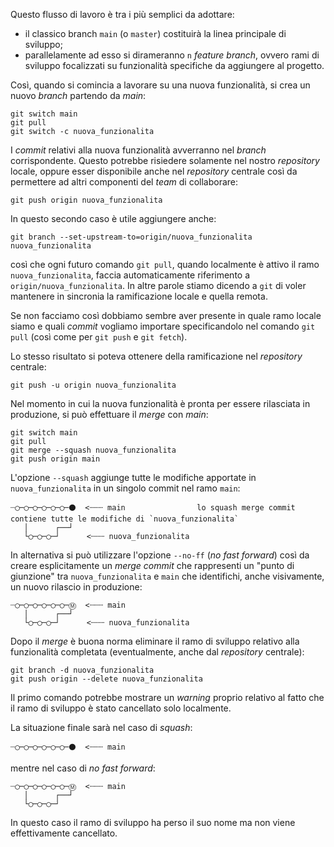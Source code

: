 Questo flusso di lavoro è tra i più semplici da adottare:
- il classico branch `main` (o `master`) costituirà la linea principale di sviluppo;
- parallelamente ad esso si dirameranno `n` *feature branch*, ovvero rami di sviluppo focalizzati su funzionalità specifiche da aggiungere al progetto.

Così, quando si comincia a lavorare su una nuova funzionalità, si crea un nuovo *branch* partendo da *main*:
```shell
git switch main
git pull
git switch -c nuova_funzionalita
```

I *commit* relativi alla nuova funzionalità avverranno nel *branch* corrispondente. Questo potrebbe risiedere solamente nel nostro *repository* locale, oppure esser disponibile anche nel *repository* centrale così da permettere ad altri componenti del *team* di collaborare:

```shell
git push origin nuova_funzionalita
```

In questo secondo caso è utile aggiungere anche:

```shell
git branch --set-upstream-to=origin/nuova_funzionalita nuova_funzionalita
```

così che ogni futuro comando `git pull`, quando localmente è attivo il ramo `nuova_funzionalita`, faccia automaticamente riferimento a `origin/nuova_funzionalita`. In altre parole stiamo dicendo a `git` di voler mantenere in sincronia la ramificazione locale e quella remota.

Se non facciamo così dobbiamo sembre aver presente in quale ramo locale siamo e quali *commit* vogliamo importare specificandolo nel comando `git pull` (così come per `git push` e `git fetch`).

Lo stesso risultato si poteva ottenere della ramificazione nel *repository* centrale:

```shell
git push -u origin nuova_funzionalita
```

Nel momento in cui la nuova funzionalità è pronta per essere rilasciata in produzione, si può effettuare il *merge* con *main*:

```shell
git switch main
git pull
git merge --squash nuova_funzionalita
git push origin main
```

L'opzione `--squash` aggiunge tutte le modifiche apportate in `nuova_funzionalita` in un singolo commit nel ramo `main`:

```
┈◯─◯─◯─◯─◯─◯─⚫  <┄┄┄ main                lo squash merge commit contiene tutte le modifiche di `nuova_funzionalita`
   │      ┌──┘   
   └◯─◯─◯─┘      <┄┄┄ nuova_funzionalita
```

In alternativa si può utilizzare l'opzione `--no-ff` (*no fast forward*) così da creare esplicitamente un *merge commit* che rappresenti un "punto di giunzione" tra `nuova_funzionalita` e `main` che identifichi, anche visivamente, un nuovo rilascio in produzione:

```
┈◯─◯─◯─◯─◯─◯─Ⓜ  <┄┄┄ main
   │      ┌──┘   
   └◯─◯─◯─┘      <┄┄┄ nuova_funzionalita
```

Dopo il *merge* è buona norma eliminare il ramo di sviluppo relativo alla funzionalità completata (eventualmente, anche dal *repository* centrale):

```shell
git branch -d nuova_funzionalita
git push origin --delete nuova_funzionalita
```

Il primo comando potrebbe mostrare un *warning* proprio relativo al fatto che il ramo di sviluppo è stato cancellato solo localmente.

La situazione finale sarà nel caso di *squash*:

```
┈◯─◯─◯─◯─◯─◯─⚫  <┄┄┄ main
```

mentre nel caso di *no fast forward*:

```
┈◯─◯─◯─◯─◯─◯─Ⓜ  <┄┄┄ main
   │      ┌──┘   
   └◯─◯─◯─┘         
```

In questo caso il ramo di sviluppo ha perso il suo nome ma non viene effettivamente cancellato.
